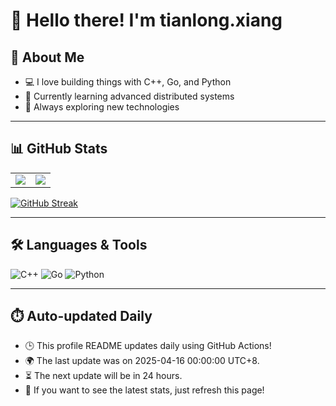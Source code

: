 # 👋 Hello there! I'm tianlong.xiang

## 🧠 About Me

- 💻 I love building things with C++, Go, and Python
- 🌱 Currently learning advanced distributed systems
- 🚀 Always exploring new technologies

---

## 📊 GitHub Stats

<table>
  <tr>
    <td>
      <img src="https://github-readme-stats.vercel.app/api?username=ttf248&show_icons=true&theme=onedark&count_private=true&hide=stars" />
    </td>
    <td>
      <img src="https://github-readme-stats.vercel.app/api/top-langs/?username=ttf248&layout=compact&theme=onedark" />
    </td>
  </tr>
</table>

[![GitHub Streak](https://streak-stats.demolab.com?user=ttf248&theme=onedark&hide_border=true)](https://git.io/streak-stats)

---

## 🛠️ Languages & Tools

![C++](https://img.shields.io/badge/C++-00599C?logo=c%2b%2b&logoColor=white&style=for-the-badge)
![Go](https://img.shields.io/badge/Go-00ADD8?logo=go&logoColor=white&style=for-the-badge)
![Python](https://img.shields.io/badge/Python-3776AB?logo=python&logoColor=white&style=for-the-badge)

---

## ⏱️ Auto-updated Daily

- 🕒 This profile README updates daily using GitHub Actions!
- 🌍 The last update was on 2025-04-16 00:00:00 UTC+8.
- ⏳ The next update will be in 24 hours.
- 🔄 If you want to see the latest stats, just refresh this page!
